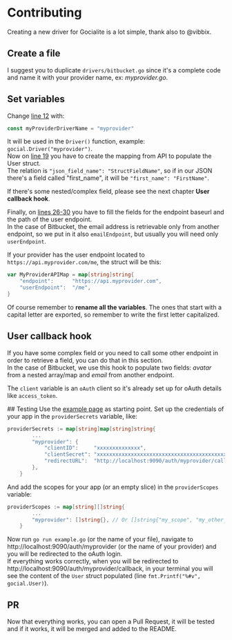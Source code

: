 # Contributing

Creating a new driver for Gocialite is a lot simple, thank also to @vibbix.  

## Create a file
I suggest you to duplicate `drivers/bitbucket.go` since it's a complete code and name it with your provider name, ex: *myprovider.go*.

## Set variables

Change [line 12](https://github.com/Logmint-Inc/gocialite/blob/master/drivers/bitbucket.go#L12) with:

```go
const myProviderDriverName = "myprovider"
```

It will be used in the `Driver()` function, example: `gocial.Driver("myprovider")`.  
Now on [line 19](https://github.com/Logmint-Inc/gocialite/blob/master/drivers/bitbucket.go#L19) you have to create the mapping from API to populate the User struct.  
The relation is `"json_field_name": "StructFieldName"`, so if in our JSON there's a field called "first_name", it will be `"first_name": "FirstName"`.  

If there's some nested/complex field, please see the next chapter **User callback hook**.

Finally, on [lines 26-30](https://github.com/Logmint-Inc/gocialite/blob/master/drivers/bitbucket.go#L26-L30) you have to fill the fields for the endpoint baseurl and the path of the user endpoint.  
In the case of Bitbucket, the email address is retrievable only from another endpoint, so we put in it also `emailEndpoint`, but usually you will need only `userEndpoint`.

If your provider has the user endpoint located to `https://api.myprovider.com/me`, the struct will be this:

```go
var MyProviderAPIMap = map[string]string{
	"endpoint":      "https://api.myprovider.com",
	"userEndpoint":  "/me",
}
```

Of course remember to **rename all the variables**. The ones that start with a capital letter are exported, so remember to write the first letter capitalized.

## User callback hook

If you have some complex field or you need to call some other endpoint in order to retrieve a field, you can do that in this section.  
In the case of Bitbucket, we use this hook to populate two fields: *avatar* from a nested array/map and *email* from another endpoint.  

The `client` variable is an `oAuth` client so it's already set up for oAuth details like `access_token`.

## Testing
Use the [example page](https://github.com/Logmint-Inc/gocialite/wiki/Example) as starting point. Set up the credentials of your app in the `providerSecrets` variable, like:

```go
providerSecrets := map[string]map[string]string{
		...
		"myprovider": {
			"clientID":     "xxxxxxxxxxxxxx",
			"clientSecret": "xxxxxxxxxxxxxxxxxxxxxxxxxxxxxxxxxxxxxxxxxx",
			"redirectURL":  "http://localhost:9090/auth/myprovider/callback",
		},
	}
```

And add the scopes for your app (or an empty slice) in the `providerScopes` variable:

```go
providerScopes := map[string][]string{
		...
		"myprovider": []string{}, // Or []string{"my_scope", "my_other_scope"}
	}
```

Now run `go run example.go` (or the name of your file), navigate to http://localhost:9090/auth/myprovider (or the name of your provider) and you will be redirected to the oAuth login.  
If everything works correctly, when you will be redirected to http://localhost:9090/auth/myprovider/callback, in your terminal you will see the content of the `User` struct populated (line `fmt.Printf("%#v", gocial.User)`).

## PR

Now that everything works, you can open a Pull Request, it will be tested and if it works, it will be merged and added to the README.

